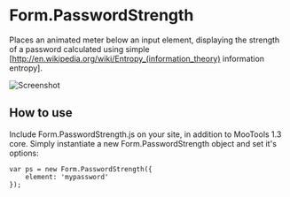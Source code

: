Form.PasswordStrength
=====================

Places an animated meter below an input element, displaying the strength of a password calculated using simple [http://en.wikipedia.org/wiki/Entropy_(information_theory) information entropy].

![Screenshot](http://nak5ive.github.com/Form.PasswordStrength/screenshot.png)


How to use
----------

Include Form.PasswordStrength.js on your site, in addition to MooTools 1.3 core.
Simply instantiate a new Form.PasswordStrength object and set it's options:

	var ps = new Form.PasswordStrength({
		element: 'mypassword'
	});
